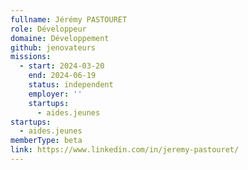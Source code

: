 ```yaml
---
fullname: Jérémy PASTOURET
role: Développeur
domaine: Développement
github: jenovateurs
missions:
  - start: 2024-03-20
    end: 2024-06-19
    status: independent
    employer: ''
    startups:
      - aides.jeunes
startups:
  - aides.jeunes
memberType: beta
link: https://www.linkedin.com/in/jeremy-pastouret/
---
```


